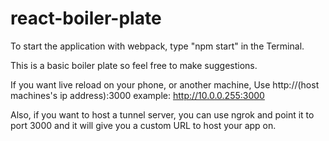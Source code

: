# react-boiler-plate
To start the application with webpack, type "npm start" in the Terminal.

This is a basic boiler plate so feel free to make suggestions.

If you want live reload on your phone, or another machine, Use http://(host machines's ip address):3000
example: http://10.0.0.255:3000

Also, if you want to host a tunnel server, you can use ngrok and point it to port 3000 and it will give you a custom URL to host your app on.
